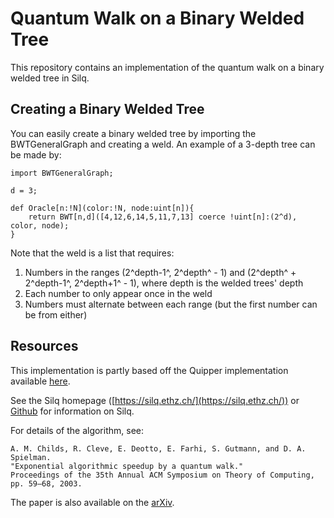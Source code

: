 
# Quantum Walk on a Binary Welded Tree

This repository contains an implementation of the quantum walk on a binary welded tree in Silq.

## Creating a Binary Welded Tree
You can easily create a binary welded tree by importing the BWTGeneralGraph and creating a weld. An example of a 3-depth tree can be made by:
```
import BWTGeneralGraph;

d = 3;

def Oracle[n:!N](color:!N, node:uint[n]){
	return BWT[n,d]([4,12,6,14,5,11,7,13] coerce !uint[n]:(2^d), color, node);
}
```
Note that the weld is a list that requires:
1. Numbers in the ranges (2^depth-1^, 2^depth^ - 1) and (2^depth^ + 2^depth-1^, 2^depth+1^ - 1), where depth is the welded trees' depth
2. Each number to only appear once in the weld
3. Numbers must alternate between each range (but the first number can be from either)

## Resources
This implementation is partly based off the Quipper implementation available [here](https://www.mathstat.dal.ca/~selinger/quipper/doc/Quipper-Algorithms-BWT-Main.html).

See the Silq homepage ([https://silq.ethz.ch/](https://silq.ethz.ch/)) or [Github](https://github.com/eth-sri/silq) for information on Silq.

For details of the algorithm, see:
```
A. M. Childs, R. Cleve, E. Deotto, E. Farhi, S. Gutmann, and D. A. Spielman. 
"Exponential algorithmic speedup by a quantum walk."
Proceedings of the 35th Annual ACM Symposium on Theory of Computing, 
pp. 59–68, 2003.
```
The paper is also available on the [arXiv](http://arxiv.org/abs/quant-ph/0209131).